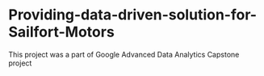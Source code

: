 # Providing-data-driven-solution-for-Sailfort-Motors
This project was a part of Google Advanced Data Analytics Capstone project
